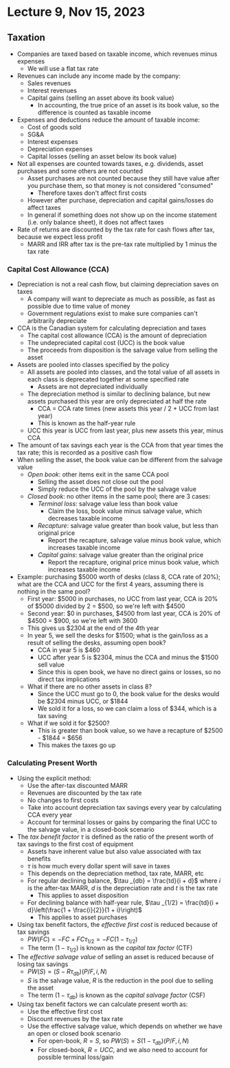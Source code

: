 # Lecture 9, Nov 15, 2023

## Taxation

* Companies are taxed based on taxable income, which revenues minus expenses
	* We will use a flat tax rate
* Revenues can include any income made by the company:
	* Sales revenues
	* Interest revenues
	* Capital gains (selling an asset above its book value)
		* In accounting, the true price of an asset is its book value, so the difference is counted as taxable income
* Expenses and deductions reduce the amount of taxable income:
	* Cost of goods sold
	* SG&A
	* Interest expenses
	* Depreciation expenses
	* Capital losses (selling an asset below its book value)
* Not all expenses are counted towards taxes, e.g. dividends, asset purchases and some others are not counted
	* Asset purchases are not counted because they still have value after you purchase them, so that money is not considered "consumed"
		* Therefore taxes don't affect first costs
	* However after purchase, depreciation and capital gains/losses do affect taxes
	* In general if something does not show up on the income statement (i.e. only balance sheet), it does not affect taxes
* Rate of returns are discounted by the tax rate for cash flows after tax, because we expect less profit
	* MARR and IRR after tax is the pre-tax rate multiplied by 1 minus the tax rate

### Capital Cost Allowance (CCA)

* Depreciation is not a real cash flow, but claiming depreciation saves on taxes
	* A company will want to depreciate as much as possible, as fast as possible due to time value of money
	* Government regulations exist to make sure companies can't arbitrarily depreciate
* CCA is the Canadian system for calculating depreciation and taxes
	* The capital cost allowance (CCA) is the amount of depreciation
	* The undepreciated capital cost (UCC) is the book value
	* The proceeds from disposition is the salvage value from selling the asset
* Assets are pooled into classes specified by the policy
	* All assets are pooled into classes, and the total value of all assets in each class is deprecated together at some specified rate
		* Assets are not depreciated individually
	* The depreciation method is similar to declining balance, but new assets purchased this year are only depreciated at half the rate
		* CCA = CCA rate times (new assets this year / 2 + UCC from last year)
		* This is known as the half-year rule
	* UCC this year is UCC from last year, plus new assets this year, minus CCA
* The amount of tax savings each year is the CCA from that year times the tax rate; this is recorded as a positive cash flow
* When selling the asset, the book value can be different from the salvage value
	* *Open book*: other items exit in the same CCA pool
		* Selling the asset does not close out the pool
		* Simply reduce the UCC of the pool by the salvage value
	* *Closed book*: no other items in the same pool; there are 3 cases:
		* *Terminal loss*: salvage value less than book value
			* Claim the loss, book value minus salvage value, which decreases taxable income
		* *Recapture*: salvage value greater than book value, but less than original price
			* Report the recapture, salvage value minus book value, which increases taxable income
		* *Capital gains*: salvage value greater than the original price
			* Report the recapture, original price minus book value, which increases taxable income
* Example: purchasing \$5000 worth of desks (class 8, CCA rate of 20%); what are the CCA and UCC for the first 4 years, assuming there is nothing in the same pool?
	* First year: \$5000 in purchases, no UCC from last year, CCA is 20% of \$5000 divided by 2 = \$500, so we're left with \$4500
	* Second year: \$0 in purchases, \$4500 from last year, CCA is 20% of \$4500 = \$900, so we're left with 3600
	* This gives us \$2304 at the end of the 4th year
	* In year 5, we sell the desks for \$1500; what is the gain/loss as a result of selling the desks, assuming open book?
		* CCA in year 5 is \$460
		* UCC after year 5 is \$2304, minus the CCA and minus the \$1500 sell value
		* Since this is open book, we have no direct gains or losses, so no direct tax implications
	* What if there are no other assets in class 8?
		* Since the UCC must go to 0, the book value for the desks would be \$2304 minus UCC, or \$1844
		* We sold it for a loss, so we can claim a loss of \$344, which is a tax saving
	* What if we sold it for \$2500?
		* This is greater than book value, so we have a recapture of \$2500 - \$1844 = \$656
		* This makes the taxes go up
	
### Calculating Present Worth

* Using the explicit method:
	* Use the after-tax discounted MARR
	* Revenues are discounted by the tax rate
	* No changes to first costs
	* Take into account depreciation tax savings every year by calculating CCA every year
	* Account for terminal losses or gains by comparing the final UCC to the salvage value, in a closed-book scenario
* The *tax benefit factor* $\tau$ is defined as the ratio of the present worth of tax savings to the first cost of equipment
	* Assets have inherent value but also value associated with tax benefits
	* $\tau$ is how much every dollar spent will save in taxes
	* This depends on the depreciation method, tax rate, MARR, etc
	* For regular declining balance, $\tau _{db} = \frac{td}{i + d}$ where $i$ is the after-tax MARR, $d$ is the depreciation rate and $t$ is the tax rate
		* This applies to asset disposition
	* For declining balance with half-year rule, $\tau _{1/2} = \frac{td}{i + d}\left(\frac{1 + \frac{i}{2}}{1 + i}\right)$
		* This applies to asset purchases
* Using tax benefit factors, the *effective first cost* is reduced because of tax savings
	* $PW(FC) = -FC + FC\tau _{1/2} = -FC(1 - \tau _{1/2})$
	* The term $(1 - \tau _{1/2})$ is known as the *capital tax factor* (CTF)
* The *effective salvage value* of selling an asset is reduced because of losing tax savings
	* $PW(S) = (S - R\tau _{db})(P/F, i, N)$
	* $S$ is the salvage value, $R$ is the reduction in the pool due to selling the asset
	* The term $(1 - \tau _{db})$ is known as the *capital salvage factor* (CSF)
* Using tax benefit factors we can calculate present worth as:
	* Use the effective first cost
	* Discount revenues by the tax rate
	* Use the effective salvage value, which depends on whether we have an open or closed book scenario
		* For open-book, $R = S$, so $PW(S) = S(1 - \tau _{db})(P/F, i, N)$
		* For closed-book, $R = UCC$, and we also need to account for possible terminal loss/gain

